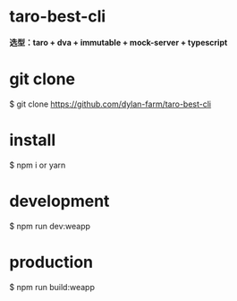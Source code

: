 # taro-best-cli

**选型：taro + dva + immutable + mock-server + typescript**

# git clone

\$ git clone https://github.com/dylan-farm/taro-best-cli

# install

\$ npm i or yarn

# development

\$ npm run dev:weapp

# production

\$ npm run build:weapp
